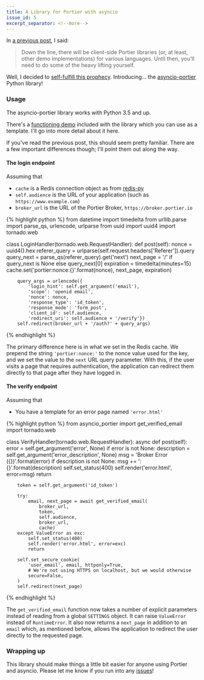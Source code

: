 ```yaml
---
title: A Library for Portier with asyncio
issue_id: 5
excerpt_separator: <!--more-->
---
```


In [a previous post][pre], I said:

>Down the line, there will be client-side Portier libraries (or, at least,
>other demo implementations) for various languages. Until then, you’ll need to
>do some of the heavy lifting yourself.

Well, I decided to [self-fulfill this prophecy][ful]. Introducing&hellip; the
[asyncio-portier][asp] Python library!

<!--more-->

### Usage

The asyncio-portier library works with Python 3.5 and up.

There's a [functioning demo][dem] included with the library which you can use
as a template. I'll go into more detail about it here.

If you've read the previous post, this should seem pretty familiar. There are a
few important differences though; I'll point them out along the way.

#### The login endpoint

Assuming that

- `cache` is a Redis connection object as from [redis-py][rds]
- `self.audience` is the URL of your application (such as
`https://www.example.com`)
- `broker_url` is the URL of the Portier Broker, `https://broker.portier.io`

{% highlight python %}
from datetime import timedelta
from urllib.parse import parse_qs, urlencode, urlparse
from uuid import uuid4
import tornado.web

class LoginHandler(tornado.web.RequestHandler):
    def post(self):
        nonce = uuid4().hex
        referer_query = urlparse(self.request.headers['Referer']).query
        query_next = parse_qs(referer_query).get('next')
        next_page = '/' if query_next is None else query_next[0]
        expiration = timedelta(minutes=15)
        cache.set('portier:nonce:{}'.format(nonce), next_page, expiration)

        query_args = urlencode({
            'login_hint': self.get_argument('email'),
            'scope': 'openid email',
            'nonce': nonce,
            'response_type': 'id_token',
            'response_mode': 'form_post',
            'client_id': self.audience,
            'redirect_uri': self.audience + '/verify'})
        self.redirect(broker_url + '/auth?' + query_args)
{% endhighlight %}

The primary difference here is in what we set in the Redis cache. We prepend
the string `'portier:nonce:'` to the nonce value used for the key, and we set
the value to the `next` URL query parameter. With this, if the user visits a
page that requires authentication, the application can redirect them directly
to that page after they have logged in.

#### The verify endpoint

Assuming that

- You have a template for an error page named `'error.html'`

{% highlight python %}
from asyncio_portier import get_verified_email
import tornado.web

class VerifyHandler(tornado.web.RequestHandler):
    async def post(self):
        error = self.get_argument('error', None)
        if error is not None:
            description = self.get_argument('error_description', None)
            msg = 'Broker Error ({})'.format(error)
            if description is not None:
                msg += ': {}'.format(description)
            self.set_status(400)
            self.render('error.html', error=msg)
            return

        token = self.get_argument('id_token')

        try:
            email, next_page = await get_verified_email(
                broker_url,
                token,
                self.audience,
                broker_url,
                cache)
        except ValueError as exc:
            self.set_status(400)
            self.render('error.html', error=exc)
            return

        self.set_secure_cookie(
            'user_email', email, httponly=True,
            # We're not using HTTPS on localhost, but we would otherwise
            secure=False,
        )
        self.redirect(next_page)
{% endhighlight %}

The `get_verified_email` function now takes a number of explicit parameters
instead of reading from a global `SETTINGS` object. It can raise `ValueError`
instead of `RuntimeError`. It also now returns a `next_page` in addition to an
`email` which, as mentioned before, allows the application to redirect the user
directly to the requested page.

### Wrapping up

This library should make things a little bit easier for anyone using Portier
and asyncio. Please let me know if you run into any [issues][iss]!

[pre]: /blog/2017/01/23/using-portier-with-pythons-asyncio
[ful]: https://en.wikipedia.org/wiki/Self-fulfilling_prophecy
[asp]: https://pypi.python.org/pypi/asyncio-portier
[gve]: /blog/2017/01/23/using-portier-with-pythons-asyncio/#getverifiedemailgve
[dem]: https://github.com/vr2262/asyncio-portier/tree/master/demos/tornado
[rds]: https://github.com/andymccurdy/redis-py
[iss]: https://github.com/vr2262/asyncio-portier/issues
